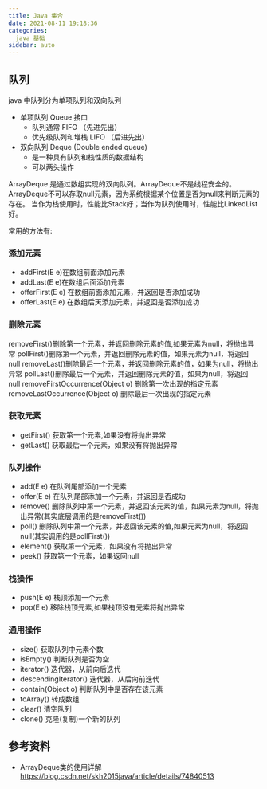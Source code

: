 ```yaml
---
title: Java 集合
date: 2021-08-11 19:18:36
categories:
  java 基础
sidebar: auto
---
```


## 队列

java 中队列分为单项队列和双向队列

 - 单项队列 Queue 接口
   - 队列通常 FIFO （先进先出）
   - 优先级队列和堆栈 LIFO （后进先出）
 - 双向队列 Deque (Double ended queue)
    - 是一种具有队列和栈性质的数据结构
    - 可以两头操作

ArrayDeque 是通过数组实现的双向队列。ArrayDeque不是线程安全的。 
ArrayDeque不可以存取null元素，因为系统根据某个位置是否为null来判断元素的存在。 当作为栈使用时，性能比Stack好；当作为队列使用时，性能比LinkedList好。 

常用的方法有:

### 添加元素

- addFirst(E e)在数组前面添加元素
- addLast(E e)在数组后面添加元素
- offerFirst(E e) 在数组前面添加元素，并返回是否添加成功
- offerLast(E e) 在数组后天添加元素，并返回是否添加成功

### 删除元素

removeFirst()删除第一个元素，并返回删除元素的值,如果元素为null，将抛出异常
pollFirst()删除第一个元素，并返回删除元素的值，如果元素为null，将返回null
removeLast()删除最后一个元素，并返回删除元素的值，如果为null，将抛出异常
pollLast()删除最后一个元素，并返回删除元素的值，如果为null，将返回null
removeFirstOccurrence(Object o) 删除第一次出现的指定元素
removeLastOccurrence(Object o) 删除最后一次出现的指定元素

### 获取元素
- getFirst() 获取第一个元素,如果没有将抛出异常
- getLast() 获取最后一个元素，如果没有将抛出异常
   

### 队列操作
- add(E e) 在队列尾部添加一个元素
- offer(E e) 在队列尾部添加一个元素，并返回是否成功
- remove() 删除队列中第一个元素，并返回该元素的值，如果元素为null，将抛出异常(其实底层调用的是removeFirst())
- poll()  删除队列中第一个元素，并返回该元素的值,如果元素为null，将返回null(其实调用的是pollFirst())
- element() 获取第一个元素，如果没有将抛出异常
- peek() 获取第一个元素，如果返回null
      

### 栈操作

- push(E e) 栈顶添加一个元素
- pop(E e) 移除栈顶元素,如果栈顶没有元素将抛出异常
        
### 通用操作
- size() 获取队列中元素个数
- isEmpty() 判断队列是否为空
- iterator() 迭代器，从前向后迭代
- descendingIterator() 迭代器，从后向前迭代
- contain(Object o) 判断队列中是否存在该元素
- toArray() 转成数组
- clear() 清空队列
- clone() 克隆(复制)一个新的队列

## 参考资料

- ArrayDeque类的使用详解 https://blog.csdn.net/skh2015java/article/details/74840513
